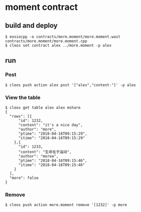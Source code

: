 # moment contract
## build and deploy
```shell
$ eosiocpp -o contracts/more.moment/more.moment.wast contracts/more.moment/more.moment.cpp
$ cleos set contract alex ../more.moment -p alex
```
## run
### Post
```shell
$ cleos push action alex post '["alex","content-"]' -p alex
```
### View the table
```shell
$ cleos get table alex alex mshare
{
  "rows": [{
      "id": 1232,
      "content": "it's a nice day",
      "author": "more",
      "ptime": "2018-04-16T09:15:29",
      "itime": "2018-04-16T09:15:29"
    },{
      "id": 1233,
      "content": "生命在于运动",
      "author": "morea",
      "ptime": "2018-04-16T09:15:46",
      "itime": "2018-04-16T09:15:46"
    }
  ],
  "more": false
}
```
### Remove
```shell
$ cleos push action more.moment remove '[1232]' -p more
```